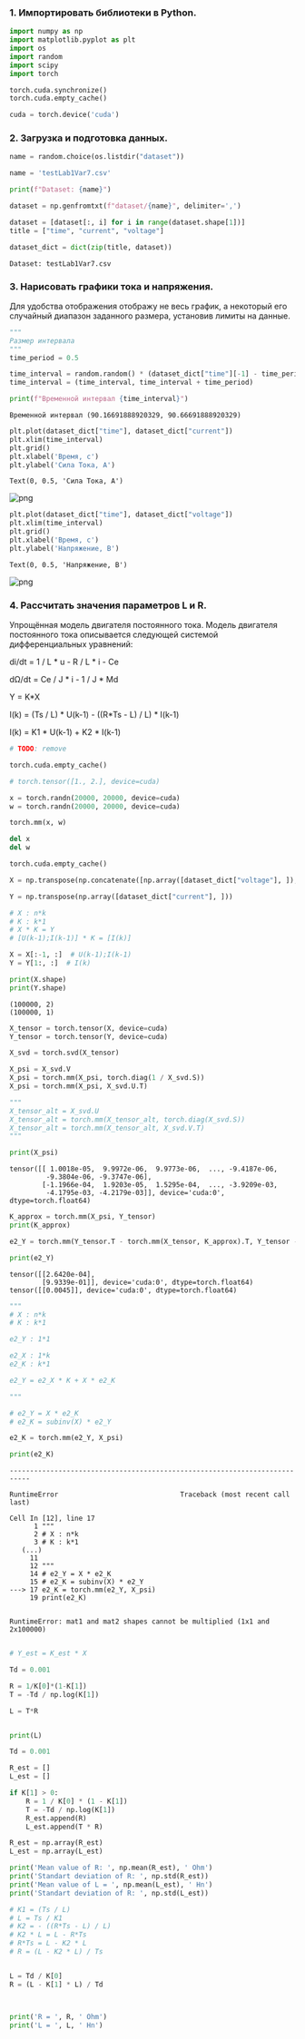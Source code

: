 ### 1. Импортировать библиотеки в Python.


```python
import numpy as np
import matplotlib.pyplot as plt
import os
import random
import scipy
import torch

torch.cuda.synchronize()
torch.cuda.empty_cache()

cuda = torch.device('cuda')
```

### 2. Загрузка и подготовка данных.


```python
name = random.choice(os.listdir("dataset"))

name = 'testLab1Var7.csv'

print(f"Dataset: {name}")

dataset = np.genfromtxt(f"dataset/{name}", delimiter=',')

dataset = [dataset[:, i] for i in range(dataset.shape[1])]
title = ["time", "current", "voltage"]

dataset_dict = dict(zip(title, dataset))
```

    Dataset: testLab1Var7.csv
    

### 3. Нарисовать графики тока и напряжения.

Для удобства отображения отображу не весь график, а некоторый его случайный диапазон заданного размера, установив лимиты на данные.


```python
"""
Размер интервала
"""
time_period = 0.5
```


```python
time_interval = random.random() * (dataset_dict["time"][-1] - time_period)
time_interval = (time_interval, time_interval + time_period)

print(f"Временной интервал {time_interval}")
```

    Временной интервал (90.16691888920329, 90.66691888920329)
    


```python
plt.plot(dataset_dict["time"], dataset_dict["current"])
plt.xlim(time_interval)
plt.grid()
plt.xlabel('Время, с')
plt.ylabel('Сила Тока, А')
```




    Text(0, 0.5, 'Сила Тока, А')




    
![png](lab1_files/lab1_7_1.png)
    



```python
plt.plot(dataset_dict["time"], dataset_dict["voltage"])
plt.xlim(time_interval)
plt.grid()
plt.xlabel('Время, с')
plt.ylabel('Напряжение, В')
```




    Text(0, 0.5, 'Напряжение, В')




    
![png](lab1_files/lab1_8_1.png)
    


### 4. Рассчитать значения параметров L и R.

Упрощённая модель двигателя постоянного тока. Модель двигателя постоянного тока описывается следующей системой дифференциальных уравнений:

di/dt = 1 / L * u - R / L * i - Ce

dΩ/dt = Ce / J * i - 1 / J * Md

Y = K*X

I(k) = (Ts / L) * U(k-1) - ((R*Ts - L) / L) * I(k-1)

I(k) = K1 * U(k-1) + K2 * I(k-1)




```python
# TODO: remove

torch.cuda.empty_cache()

# torch.tensor([1., 2.], device=cuda)

x = torch.randn(20000, 20000, device=cuda)
w = torch.randn(20000, 20000, device=cuda)

torch.mm(x, w)

del x
del w

torch.cuda.empty_cache()
```


```python
X = np.transpose(np.concatenate([np.array([dataset_dict["voltage"], ]), np.array([dataset_dict["current"], ])], axis=0))

Y = np.transpose(np.array([dataset_dict["current"], ]))
```


```python
# X : n*k
# K : k*1
# X * K = Y
# [U(k-1);I(k-1)] * K = [I(k)]

X = X[:-1, :]  # U(k-1);I(k-1)
Y = Y[1:, :]  # I(k)

print(X.shape)
print(Y.shape)
```

    (100000, 2)
    (100000, 1)
    


```python
X_tensor = torch.tensor(X, device=cuda)
Y_tensor = torch.tensor(Y, device=cuda)

X_svd = torch.svd(X_tensor)

X_psi = X_svd.V
X_psi = torch.mm(X_psi, torch.diag(1 / X_svd.S))
X_psi = torch.mm(X_psi, X_svd.U.T)

"""
X_tensor_alt = X_svd.U
X_tensor_alt = torch.mm(X_tensor_alt, torch.diag(X_svd.S))
X_tensor_alt = torch.mm(X_tensor_alt, X_svd.V.T)
"""

print(X_psi)
```

    tensor([[ 1.0018e-05,  9.9972e-06,  9.9773e-06,  ..., -9.4187e-06,
             -9.3804e-06, -9.3747e-06],
            [-1.1966e-04,  1.9203e-05,  1.5295e-04,  ..., -3.9209e-03,
             -4.1795e-03, -4.2179e-03]], device='cuda:0', dtype=torch.float64)
    


```python
K_approx = torch.mm(X_psi, Y_tensor)
print(K_approx)

e2_Y = torch.mm(Y_tensor.T - torch.mm(X_tensor, K_approx).T, Y_tensor - torch.mm(X_tensor, K_approx))

print(e2_Y)
```

    tensor([[2.6420e-04],
            [9.9339e-01]], device='cuda:0', dtype=torch.float64)
    tensor([[0.0045]], device='cuda:0', dtype=torch.float64)
    


```python
"""
# X : n*k
# K : k*1

e2_Y : 1*1

e2_X : 1*k
e2_K : k*1

e2_Y = e2_X * K + X * e2_K

"""

# e2_Y = X * e2_K
# e2_K = subinv(X) * e2_Y

e2_K = torch.mm(e2_Y, X_psi)

print(e2_K)
```


    ---------------------------------------------------------------------------

    RuntimeError                              Traceback (most recent call last)

    Cell In [12], line 17
          1 """
          2 # X : n*k
          3 # K : k*1
       (...)
         11 
         12 """
         14 # e2_Y = X * e2_K
         15 # e2_K = subinv(X) * e2_Y
    ---> 17 e2_K = torch.mm(e2_Y, X_psi)
         19 print(e2_K)
    

    RuntimeError: mat1 and mat2 shapes cannot be multiplied (1x1 and 2x100000)



```python

```


```python
# Y_est = K_est * X


```


```python
Td = 0.001

R = 1/K[0]*(1-K[1])
T = -Td / np.log(K[1])

L = T*R


print(L)
```


```python
Td = 0.001

R_est = []
L_est = []

if K[1] > 0:
    R = 1 / K[0] * (1 - K[1])
    T = -Td / np.log(K[1])
    R_est.append(R)
    L_est.append(T * R)

R_est = np.array(R_est)
L_est = np.array(L_est)
```


```python
print('Mean value of R: ', np.mean(R_est), ' Ohm')
print('Standart deviation of R: ', np.std(R_est))
print('Mean value of L = ', np.mean(L_est), ' Hn')
print('Standart deviation of R: ', np.std(L_est))
```


```python
# K1 = (Ts / L)
# L = Ts / K1
# K2 = - ((R*Ts - L) / L)
# K2 * L = L - R*Ts
# R*Ts = L - K2 * L
# R = (L - K2 * L) / Ts


L = Td / K[0]
R = (L - K[1] * L) / Td



print('R = ', R, ' Ohm')
print('L = ', L, ' Hn')
```
